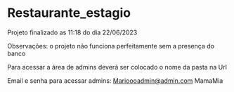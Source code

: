 # Restaurante_estagio

Projeto finalizado as 11:18 do dia 22/06/2023

Observações: o projeto não funciona perfeitamente sem a presença do banco

Para acessar a área de admins deverá ser colocado o nome da pasta na Url 

Email e senha para acessar admins:
Marioooadmin@admin.com
MamaMia
